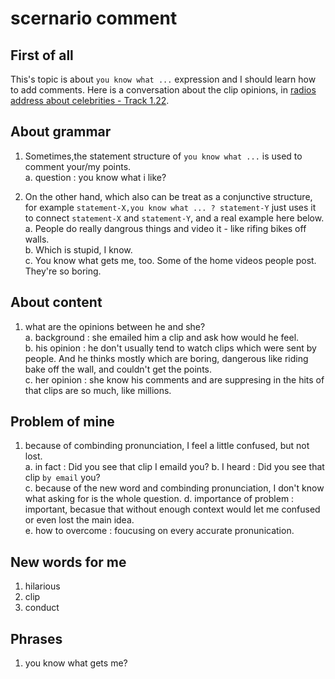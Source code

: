 # scernario comment

## First of all

This's topic is about `you know what ...` expression and I should learn how to add comments. Here is a conversation about the clip opinions, in [radios address about celebrities - Track 1.22](https://dogwood.xdfsjj.com/pc/audioDetail.html?id=51352&pcrId=12680494&resId=14718879&resSign=c76b28&type=14).

## About grammar

1. Sometimes,the statement structure of `you know what ...` is used to comment your/my points.  
    a. question : you know what i like?  

2. On the other hand, which also can be treat as a conjunctive structure, for example `statement-X,you know what ... ? statement-Y` just uses it to connect `statement-X` and `statement-Y`, and a real example here below.  
    a. People do really dangrous things and video it - like rifing bikes off walls.  
    b. Which is stupid, I know.  
    c. You know what gets me, too. Some of the home videos people post. They're so boring.  

## About content

1. what are the opinions between he and she?  
    a. background : she emailed him a clip and ask how would he feel.  
    b. his opinion : he don't usually tend to watch clips which were sent by people. And he thinks mostly which are boring, dangerous like riding bake off the wall, and couldn't get the points.  
    c. her opinion : she know his comments and are suppresing in the hits of that clips are so much, like millions.  

## Problem of mine

1. because of combinding pronunciation, I feel a little confused, but not lost.  
    a. in fact : Did you see that clip I emaild you?
    b. I heard : Did you see that clip `by email` you?  
    c. because of the new word and combinding pronunciation, I don't know what asking for is the whole question.
    d. importance of problem : important, becasue that without enough context would let me confused or even lost the main idea.  
    e. how to overcome : foucusing on every accurate pronunication.  

## New words for me

1. hilarious
2. clip
3. conduct

## Phrases

1. you know what gets me?  
